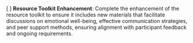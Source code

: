 [ ] **Resource Toolkit Enhancement**: Complete the enhancement of the resource toolkit to ensure it includes new materials that facilitate discussions on emotional well-being, effective communication strategies, and peer support methods, ensuring alignment with participant feedback and ongoing requirements.